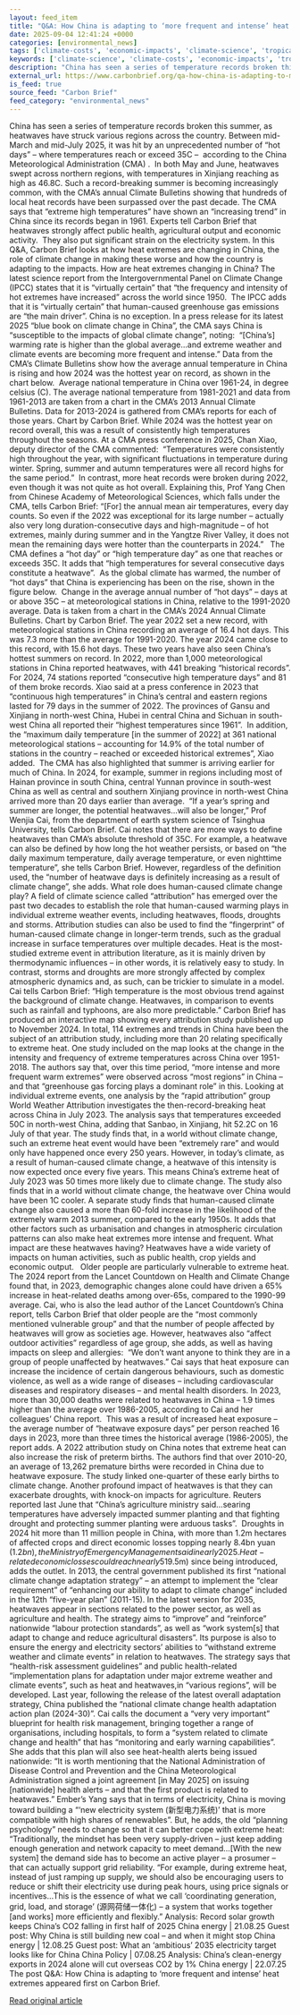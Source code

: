 ```yaml
---
layout: feed_item
title: "Q&A: How China is adapting to ‘more frequent and intense’ heat extremes"
date: 2025-09-04 12:41:24 +0000
categories: [environmental_news]
tags: ['climate-costs', 'economic-impacts', 'climate-science', 'tropical-storms', 'clean-energy', 'public-health', 'food-security', 'heatwave', 'year-2025', 'typhoon']
keywords: ['climate-science', 'climate-costs', 'economic-impacts', 'tropical-storms', 'china', 'adapting', 'more', 'clean-energy']
description: "China has seen a series of temperature records broken this summer, as heatwaves have struck various regions across the country"
external_url: https://www.carbonbrief.org/qa-how-china-is-adapting-to-more-frequent-and-intense-heat-extremes/
is_feed: true
source_feed: "Carbon Brief"
feed_category: "environmental_news"
---
```


China has seen a series of temperature records broken this summer, as heatwaves have struck various regions across the country. Between mid-March and mid-July 2025, it was hit by an unprecedented number of “hot days” – where temperatures reach or exceed 35C –&nbsp; according to the China Meteorological Administration (CMA) .&nbsp; In both May and June, heatwaves swept across northern regions, with temperatures in Xinjiang reaching as high as 46.8C. Such a record-breaking summer is becoming increasingly common, with the CMA’s annual Climate Bulletins showing that hundreds of local heat records have been surpassed over the past decade. The CMA says that “extreme high temperatures&#8221; have shown an “increasing trend” in China since its records began in 1961. Experts tell Carbon Brief that heatwaves strongly affect public health, agricultural output and economic activity.&nbsp; They also put significant strain on the electricity system. In this Q&amp;A, Carbon Brief looks at how heat extremes are changing in China, the role of climate change in making these worse and how the country is adapting to the impacts. How are heat extremes changing in China? The latest science report from the Intergovernmental Panel on Climate Change (IPCC) states that it is “virtually certain” that “the frequency and intensity of hot extremes have increased” across the world since 1950.&nbsp; The IPCC adds that it is “virtually certain” that human-caused greenhouse gas emissions are “the main driver”. China is no exception. In a press release for its latest 2025 “blue book on climate change in China”, the CMA says China is “susceptible to the impacts of global climate change”, noting:&nbsp; “[China’s] warming rate is higher than the global average…and extreme weather and climate events are becoming more frequent and intense.” Data from the CMA’s Climate Bulletins show how the average annual temperature in China is rising and how 2024 was the hottest year on record, as shown in the chart below.&nbsp; Average national temperature in China over 1961-24, in degree celsius (C). The average national temperature from 1981-2021 and data from 1961-2013 are taken from a chart in the CMA’s 2013 Annual Climate Bulletins. Data for 2013-2024 is gathered from CMA’s reports for each of those years. Chart by Carbon Brief. While 2024 was the hottest year on record overall, this was a result of consistently high temperatures throughout the seasons. At a CMA press conference in 2025, Chan Xiao, deputy director of the CMA commented:&nbsp; “Temperatures were consistently high throughout the year, with significant fluctuations in temperature during winter. Spring, summer and autumn temperatures were all record highs for the same period.”&nbsp; In contrast, more heat records were broken during 2022, even though it was not quite as hot overall. Explaining this, Prof Yang Chen from Chinese Academy of Meteorological Sciences, which falls under the CMA, tells Carbon Brief: “[For] the annual mean air temperatures, every day counts. So even if the 2022 was exceptional for its large number – actually also very long duration-consecutive days and high-magnitude – of hot extremes, mainly during summer and in the Yangtze River Valley, it does not mean the remaining days were hotter than the counterparts in 2024.”&nbsp;&nbsp; The CMA defines a “hot day” or “high temperature day” as one that reaches or exceeds 35C. It adds that “high temperatures for several consecutive days constitute a heatwave”.&nbsp; As the global climate has warmed, the number of “hot days” that China is experiencing has been on the rise, shown in the figure below.&nbsp; Change in the average annual number of “hot days” – days at or above 35C – at meteorological stations in China, relative to the 1991-2020 average. Data is taken from a chart in the CMA’s 2024 Annual Climate Bulletins. Chart by Carbon Brief. The year 2022 set a new record, with meteorological stations in China recording an average of 16.4 hot days. This was 7.3 more than the average for 1991-2020. The year 2024 came close to this record, with 15.6 hot days. These two years have also seen China’s hottest summers on record. In 2022, more than 1,000 meteorological stations in China reported heatwaves, with 441 breaking “historical records”. For 2024, 74 stations reported “consecutive high temperature days” and 81 of them broke records. Xiao said at a press conference in 2023 that “continuous high temperatures” in China’s central and eastern regions lasted for 79 days in the summer of 2022. The provinces of Gansu and Xinjiang in north-west China, Hubei in central China and Sichuan in south-west China all reported their “highest temperatures since 1961”.&nbsp; In addition, the “maximum daily temperature [in the summer of 2022] at 361 national meteorological stations – accounting for 14.9% of the total number of stations in the country – reached or exceeded historical extremes”, Xiao added.&nbsp; The CMA has also highlighted that summer is arriving earlier for much of China. In 2024, for example, summer in regions including most of Hainan province in south China, central Yunnan province in south-west China as well as central and southern Xinjiang province in north-west China arrived more than 20 days earlier than average.&nbsp; “If a year’s spring and summer are longer, the potential heatwaves…will also be longer,” Prof Wenjia Cai, from the department of earth system science of Tsinghua University, tells Carbon Brief. Cai notes that there are more ways to define heatwaves than CMA’s absolute threshold of 35C. For example, a heatwave can also be defined by how long the hot weather persists, or based on “the daily maximum temperature, daily average temperature, or even nighttime temperature”, she tells Carbon Brief. However, regardless of the definition used, the “number of heatwave days is definitely increasing as a result of climate change”, she adds. What role does human-caused climate change play? A field of climate science called “attribution” has emerged over the past two decades to establish the role that human-caused warming plays in individual extreme weather events, including heatwaves, floods, droughts and storms. Attribution studies can also be used to find the “fingerprint” of human-caused climate change in longer-term trends, such as the gradual increase in surface temperatures over multiple decades. Heat is the most-studied extreme event in attribution literature, as it is mainly driven by thermodynamic influences – in other words, it is relatively easy to study. In contrast, storms and droughts are more strongly affected by complex atmospheric dynamics and, as such, can be trickier to simulate in a model. Cai tells Carbon Brief: “High temperature is the most obvious trend against the background of climate change. Heatwaves, in comparison to events such as rainfall and typhoons, are also more predictable.” Carbon Brief has produced an interactive map showing every attribution study published up to November 2024. In total, 114 extremes and trends in China have been the subject of an attribution study, including more than 20 relating specifically to extreme heat. One study included on the map looks at the change in the intensity and frequency of extreme temperatures across China over 1951-2018. The authors say that, over this time period, “more intense and more frequent warm extremes” were observed across “most regions” in China – and that “greenhouse gas forcing plays a dominant role” in this. Looking at individual extreme events, one analysis by the “rapid attribution” group World Weather Attribution investigates the then-record-breaking heat across China in July 2023. The analysis says that temperatures exceeded 50C in north-west China, adding that Sanbao, in Xinjiang, hit 52.2C on 16 July of that year. The study finds that, in a world without climate change, such an extreme heat event would have been “extremely rare” and would only have happened once every 250 years. However, in today’s climate, as a result of human-caused climate change, a heatwave of this intensity is now expected once every five years. This means China’s extreme heat of July 2023 was 50 times more likely due to climate change. The study also finds that in a world without climate change, the heatwave over China would have been 1C cooler. A separate study finds that human-caused climate change also caused a more than 60-fold increase in the likelihood of the extremely warm 2013 summer, compared to the early 1950s. It adds that other factors such as urbanisation and changes in atmospheric circulation patterns can also make heat extremes more intense and frequent. What impact are these heatwaves having? Heatwaves have a wide variety of impacts on human activities, such as public health, crop yields and economic output.&nbsp;&nbsp; Older people are particularly vulnerable to extreme heat. The 2024 report from the Lancet Countdown on Health and Climate Change found that, in 2023, demographic changes alone could have driven a 65% increase in heat-related deaths among over-65s, compared to the 1990-99 average. Cai, who is also the lead author of the Lancet Countdown’s China report, tells Carbon Brief that older people are the “most commonly mentioned vulnerable group” and that the number of people affected by heatwaves will grow as societies age. However, heatwaves also “affect outdoor activities” regardless of age group, she adds, as well as having impacts on sleep and allergies:&nbsp; “We don’t want anyone to think they are in a group of people unaffected by heatwaves.” Cai says that heat exposure can increase the incidence of certain dangerous behaviours, such as domestic violence, as well as a wide range of diseases – including cardiovascular diseases and respiratory diseases – and mental health disorders. In 2023, more than 30,000 deaths were related to heatwaves in China – 1.9 times higher than the average over 1986-2005, according to Cai and her colleagues’ China report.&nbsp; This was a result of increased heat exposure – the average number of “heatwave exposure days” per person reached 16 days in 2023, more than three times the historical average (1986-2005), the report adds. A 2022 attribution study on China notes that extreme heat can also increase the risk of preterm births. The authors find that over 2010-20, an average of 13,262 premature births were recorded in China due to heatwave exposure. The study linked one-quarter of these early births to climate change. Another profound impact of heatwaves is that they can exacerbate droughts, with knock-on impacts for agriculture. Reuters reported last June that “China&#8217;s agriculture ministry said…searing temperatures have adversely impacted summer planting and that fighting drought and protecting summer planting were arduous tasks”.&nbsp; Droughts in 2024 hit more than 11 million people in China, with more than 1.2m hectares of affected crops and direct economic losses topping nearly 8.4bn yuan ($1.2bn), the Ministry of Emergency Management said in early 2025. Heat-related economic losses could reach nearly 5% of China’s GDP by 2060, according to a recent guest post for Carbon Brief. Authors Prof Guan Dabo and doctoral student Sun Yida from Tsinghua University wrote: “By 2060, China’s heat-induced economic losses could total about 1.5% of total GDP under 1.5C of global warming, 3% under 2C of warming and 4.9% under 2.5C of warming.”&nbsp; Those predicted losses include “indirect economic losses”, which “could be due to changes in production, consumption or employment” in the global supply chain, including crop failures and labour slowdowns, they explained. The figure below, based on their study, shows Chinese GDP losses under three different scenarios of future emissions, called “shared socioeconomic pathways” (SSPs). The SSP1-1.9, SSP2-4.5 and SSP5-8.5 scenarios project average global temperature rises of around 1.5C, 2C and 2.5C by mid-century, respectively. Economic losses are split into indirect losses (dark blue), labour losses (blue) and health losses (light blue). Indirect economic loss in China in 2030, 2040, 2050 and 2060 under different scenarios of warming. Data from Sun, Y. et al. Chart by Carbon Brief. Sectors such as the extractive industries, construction and non-metallic manufacturing “could see the highest losses” of about 4.6-6.4% of their “value-added” – the increase in worth of a product or service as it moves through different stages of production – largely because they are in Chinese “regions with significant warming”, according to Guan and Sun. Those industries also have close business connections with south-east Asia, Africa and South America, which are “expected to face heightened exposure to production volatility caused by high temperatures”, they add. The total economic loss globally could reach up to 4.6% by 2060, according to their study, and manufacturing-heavy countries such as China and the US, in particular, could be “strong[ly] hit”. Other than manufacturing, electricity supplies in China have also been frequently reported to be affected by hot days.&nbsp; Chinese news outlet China Business Network reports that China’s National Energy Administration said last year that summer was the hardest time to ensure sufficient electricity supply during a year and that extreme weather would make the supply even harder.&nbsp; For 2025, China’s State Grid Corporation expected maximum electricity demand to exceed 1,200 gigawatts (GW), a new record. Dr Muyi Yang, senior energy analyst at thinktank Ember, tells Carbon Brief that “when temperatures soar, electricity demand spikes – mainly due to air conditioning – and that can stretch the grid, especially in already tight systems”. Biqing Yang, energy analyst at Ember, adds: &#8220;In the third quarter of last year, for example, China&#8217;s residential electricity consumption rose significantly, by 17.8% year-on-year, largely due to elevated temperatures…It is clear that we are now entering an era [w]here climate change is having a real-time impact on our energy system.” China’s electricity demand reached a new record in July 2025 after year-on-year growth of 8.6%, consuming more power in one month than Japan did in all of 2024, according to David Fishman, Shanghai-based principal at consultancy the Lantau Group. The “staggering” July 2025 figures – including another 18% year-on-year rise in residential demand, partly due to rising household incomes,&nbsp;as well as air conditioning use – illustrates the impact of climate change on China’s power sector, Fishman writes on LinkedIn: “We know it&#8217;s hot out and everyone knows every summer the intense heat seems to last for longer and longer. But these power consumption numbers are telling a story about China&#8217;s climate patterns like few other datasets can&#8230;and it&#8217;s a scary story.” Yang, Chen and Cai tell Carbon Brief that it is important for China to adapt to the rising temperature and intensive heatwaves.&nbsp;&nbsp; Chen specifically describes “successful” forecasts and early warnings as “critical” , saying that they are the “very first step toward adaptation”. In his LinkedIn post, Fishman notes that the rapidly rising demand for electricity, including as a result of growing air conditioning use, also poses a “considerable challenge to China&#8217;s ability to meet rising demand solely with clean power sources”. How is China adapting to heatwaves? In recent years, China has implemented more and more policies aimed at adapting to heatwaves. For example, weather forecasts and heatwave alerts have been provided.&nbsp; Central and local governments have also issued labour policies aimed at protecting workers against extreme heat.&nbsp; Under a policy from the Ministry of Human Resources and Social Security, for instance, outdoor works are not expected to be undertaken when temperatures exceed 40C. In addition, outdoor working hours should be shorter than six hours when the temperature is 37-40C. Similarly, school students in some cities, such as Wuhan and Chengdu, have been advised to study from home during hot days in recent years. Since 2021, the city of Tianjian has been sending text warnings of heatwaves to its residents, reminding people of the health risks it poses. The messages, according to Southern Metropolis Daily, warn that strokes might be triggered in the coming hot days and advises people to avoid outdoor activities and take medication if needed.&nbsp;&nbsp; These text reminders have “significantly” reduced the number of hospitalised people in Tianjin, saving the city 140m yuan ($19.5m) since being introduced, adds the outlet. In 2013, the central government published its first “national climate change adaptation strategy” – an attempt to implement the “clear requirement” of “enhancing our ability to adapt to climate change” included in the 12th “five-year plan” (2011-15). In the latest version for 2035, heatwaves appear in sections related to the power sector, as well as agriculture and health. The strategy aims to “improve” and “reinforce” nationwide “labour protection standards”, as well as “work system[s] that adapt to change and reduce agricultural disasters”. Its purpose is also to ensure the energy and electricity sectors’ abilities to “withstand extreme weather and climate events” in relation to heatwaves. The strategy says that “health-risk assessment guidelines” and public health-related “implementation plans for adaptation under major extreme weather and climate events”, such as heat and heatwaves,in “various regions”, will be developed. Last year, following the release of the latest overall adaptation strategy, China published the “national climate change health adaptation action plan (2024-30)”. Cai calls the document a “very very important” blueprint for health risk management, bringing together a range of organisations, including hospitals, to form a “system related to climate change and health” that has “monitoring and early warning capabilities”. She adds that this plan will also see heat-health alerts being issued nationwide: “It is worth mentioning that the National Administration of Disease Control and Prevention and the China Meteorological Administration signed a joint agreement [in May 2025] on issuing [nationwide] health alerts – and that the first product is related to heatwaves.” Ember’s Yang says that in terms of electricity, China is moving toward building a “‘new electricity system (新型电力系统)’ that is more compatible with high shares of renewables”. But, he adds, the old “planning psychology” needs to change so that it can better cope with extreme heat: “Traditionally, the mindset has been very supply-driven – just keep adding enough generation and network capacity to meet demand…[With the new system] the demand side has to become an active player – a prosumer – that can actually support grid reliability. “For example, during extreme heat, instead of just ramping up supply, we should also be encouraging users to reduce or shift their electricity use during peak hours, using price signals or incentives…This is the essence of what we call ‘coordinating generation, grid, load, and storage’ (源网荷储一体化) – a system that works together [and works] more efficiently and flexibly.” Analysis: Record solar growth keeps China’s CO2 falling in first half of 2025 China energy | 21.08.25 Guest post: Why China is still building new coal – and when it might stop China energy | 12.08.25 Guest post: What an ‘ambitious’ 2035 electricity target looks like for China China Policy | 07.08.25 Analysis: China’s clean-energy exports in 2024 alone will cut overseas CO2 by 1% China energy | 22.07.25 The post Q&amp;A: How China is adapting to ‘more frequent and intense’ heat extremes appeared first on Carbon Brief.

[Read original article](https://www.carbonbrief.org/qa-how-china-is-adapting-to-more-frequent-and-intense-heat-extremes/)
